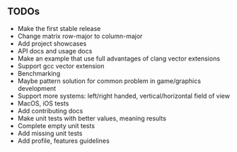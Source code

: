 ## TODOs
- Make the first stable release
- Change matrix row-major to column-major
- Add project showcases
- API docs and usage docs
- Make an example that use full advantages of clang vector extensions
- Support gcc vector extension
- Benchmarking
- Maybe pattern solution for common problem in game/graphics development
- Support more systems: left/right handed, vertical/horizontal field of view
- MacOS, iOS tests
- Add contributing docs
- Make unit tests with better values, meaning results
- Complete empty unit tests
- Add missing unit tests
- Add profile, features guidelines